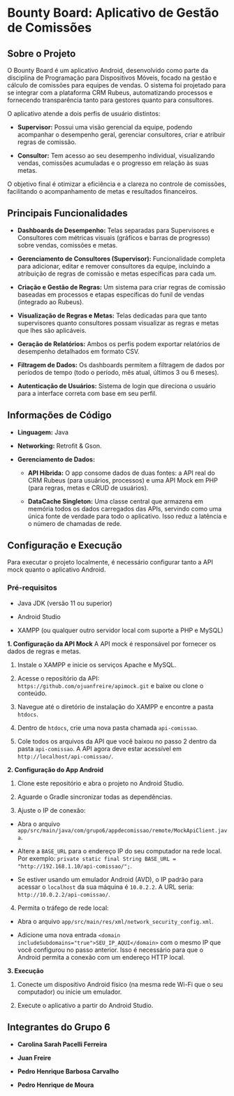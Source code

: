 # Bounty Board: Aplicativo de Gestão de Comissões

## Sobre o Projeto
O Bounty Board é um aplicativo Android, desenvolvido como parte da disciplina de Programação para Dispositivos Móveis, focado na gestão e cálculo de comissões para equipes de vendas. O sistema foi projetado para se integrar com a plataforma CRM Rubeus, automatizando processos e fornecendo transparência tanto para gestores quanto para consultores.

O aplicativo atende a dois perfis de usuário distintos:

- **Supervisor:** Possui uma visão gerencial da equipe, podendo acompanhar o desempenho geral, gerenciar consultores, criar e atribuir regras de comissão.

- **Consultor:** Tem acesso ao seu desempenho individual, visualizando vendas, comissões acumuladas e o progresso em relação às suas metas.

O objetivo final é otimizar a eficiência e a clareza no controle de comissões, facilitando o acompanhamento de metas e resultados financeiros.

## Principais Funcionalidades
- **Dashboards de Desempenho:** Telas separadas para Supervisores e Consultores com métricas visuais (gráficos e barras de progresso) sobre vendas, comissões e metas.

- **Gerenciamento de Consultores (Supervisor):** Funcionalidade completa para adicionar, editar e remover consultores da equipe, incluindo a atribuição de regras de comissão e metas específicas para cada um.

- **Criação e Gestão de Regras:** Um sistema para criar regras de comissão baseadas em processos e etapas específicas do funil de vendas (integrado ao Rubeus).

- **Visualização de Regras e Metas:** Telas dedicadas para que tanto supervisores quanto consultores possam visualizar as regras e metas que lhes são aplicáveis.

- **Geração de Relatórios:** Ambos os perfis podem exportar relatórios de desempenho detalhados em formato CSV.

- **Filtragem de Dados:** Os dashboards permitem a filtragem de dados por períodos de tempo (todo o período, mês atual, últimos 3 ou 6 meses).

- **Autenticação de Usuários:** Sistema de login que direciona o usuário para a interface correta com base em seu perfil.

## Informações de Código

- **Linguagem:** Java

- **Networking:** Retrofit & Gson.

- **Gerenciamento de Dados:**

  - **API Híbrida:** O app consome dados de duas fontes: a API real do CRM Rubeus (para usuários, processos) e uma API Mock em PHP (para regras, metas e CRUD de usuários).

  - **DataCache Singleton:** Uma classe central que armazena em memória todos os dados carregados das APIs, servindo como uma única fonte de verdade para todo o aplicativo. Isso reduz a latência e o número de chamadas de rede.

## Configuração e Execução
Para executar o projeto localmente, é necessário configurar tanto a API mock quanto o aplicativo Android.

### Pré-requisitos
- Java JDK (versão 11 ou superior)

- Android Studio

- XAMPP (ou qualquer outro servidor local com suporte a PHP e MySQL)

**1. Configuração da API Mock**
A API mock é responsável por fornecer os dados de regras e metas.

1. Instale o XAMPP e inicie os serviços Apache e MySQL.

2. Acesse o repositório da API: `https://github.com/ojuanfreire/apimock.git` e baixe ou clone o conteúdo.

3. Navegue até o diretório de instalação do XAMPP e encontre a pasta ``htdocs``.

4. Dentro de ``htdocs``, crie uma nova pasta chamada ``api-comissao``.

5. Cole todos os arquivos da API que você baixou no passo 2 dentro da pasta ``api-comissao``. A API agora deve estar acessível em ``http://localhost/api-comissao/``.

**2. Configuração do App Android**
1. Clone este repositório e abra o projeto no Android Studio.

2. Aguarde o Gradle sincronizar todas as dependências.

3. Ajuste o IP de conexão:

  - Abra o arquivo ``app/src/main/java/com/grupo6/appdecomissao/remote/MockApiClient.java``.

  - Altere a ``BASE_URL`` para o endereço IP do seu computador na rede local. Por exemplo: ``private static final String BASE_URL = "http://192.168.1.10/api-comissao/";``.

  - Se estiver usando um emulador Android (AVD), o IP padrão para acessar o ``localhost`` da sua máquina é ``10.0.2.2``. A URL seria: ``http://10.0.2.2/api-comissao/``.

4. Permita o tráfego de rede local:

  - Abra o arquivo ``app/src/main/res/xml/network_security_config.xml``.

  - Adicione uma nova entrada ``<domain includeSubdomains="true">SEU_IP_AQUI</domain>`` com o mesmo IP que você configurou no passo anterior. Isso é necessário para que o Android permita a conexão com um endereço HTTP local.

**3. Execução**
1. Conecte um dispositivo Android físico (na mesma rede Wi-Fi que o seu computador) ou inicie um emulador.

2. Execute o aplicativo a partir do Android Studio.


## Integrantes do Grupo 6
- **Carolina Sarah Pacelli Ferreira**

- **Juan Freire**

- **Pedro Henrique Barbosa Carvalho**

- **Pedro Henrique de Moura**
